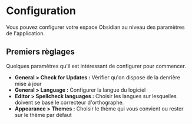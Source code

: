 # Configuration

Vous pouvez configurer votre espace Obsidian au niveau des paramètres de l'application.

## Premiers règlages

Quelques paramètres qu'il est intéressant de configurer pour commencer.

- **General > Check for Updates :** Vérifier qu'on dispose de la denrière mise à jour
- **General > Language :** Configurer la langue du logiciel
- **Editor > Spellcheck languages :** Choisir les langues sur lesquelles doivent se basé le correcteur d'orthographe.
- **Appearance > Themes :** Choisir le thème qui vous convient ou rester sur le thème par défaut
